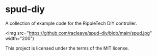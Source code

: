 # spud-diy

A collection of example code for the RippleTech DIY controller.

<img src="https://github.com/racleave/spud-diy/blob/main/spud.jpg" width="200")


This project is licensed under the terms of the MIT license.
